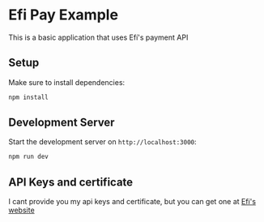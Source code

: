 # Efi Pay Example

This is a basic application that uses Efí's payment API 

## Setup

Make sure to install dependencies:

```bash
npm install
```

## Development Server

Start the development server on `http://localhost:3000`:

```bash
npm run dev
```

## API Keys and certificate

I cant provide you my api keys and certificate, but you can get one at [Efi's website](https://www.sejaefi.com.br)
